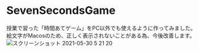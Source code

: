 # SevenSecondsGame
授業で習った「時間あてゲーム」をPC以外でも使えるように作ってみました。<br>
絵文字がMacosのため、正しく表示されないことがある為、今後改善します。<br>
![スクリーンショット 2021-05-30 5 21 20](https://user-images.githubusercontent.com/67646107/120083921-1cf9d900-c107-11eb-8cf1-f5c307ecbd9e.png)

